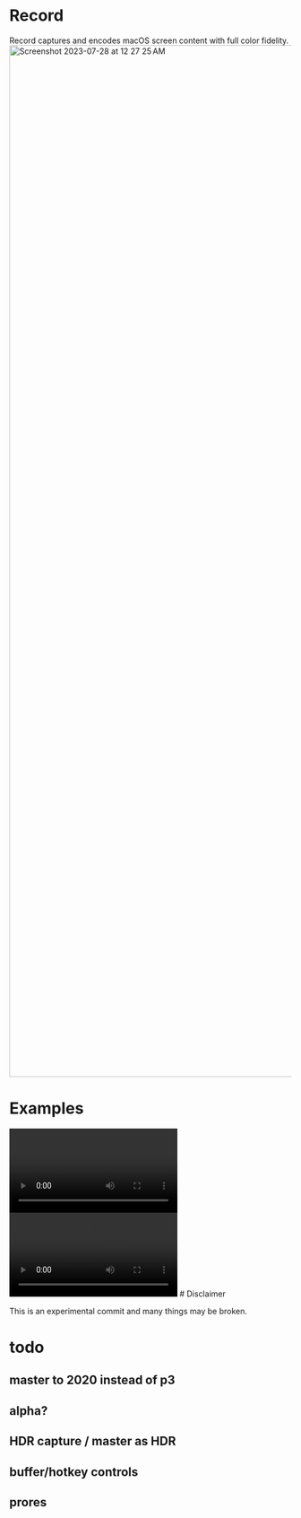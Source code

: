 # Record
Record captures and encodes macOS screen content with full color fidelity.<img width="1840" alt="Screenshot 2023-07-28 at 12 27 25 AM" src="https://github.com/jcm93/Record/assets/6864788/d7ede363-80dc-46b6-bd2a-51799e20a318">
# Examples
<video src="https://github.com/jcm93/Record/assets/6864788/e64d21a9-abe6-4a09-890e-0193c772f5c3" controls="controls" style="max-width: 730px;">
</video>
<video src="https://github.com/jcm93/Record/assets/6864788/53d590c5-e4da-45e7-adf2-8b54d585175b" controls="controls" style="max-width: 730px;"></video>
# Disclaimer


This is an experimental commit and many things may be broken.
# todo
## master to 2020 instead of p3
## alpha?
## HDR capture / master as HDR
## buffer/hotkey controls
## prores

